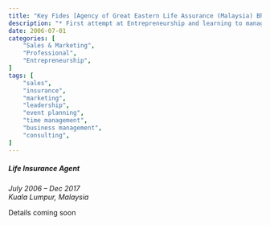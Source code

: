 ```yaml
---
title: "Key Fides [Agency of Great Eastern Life Assurance (Malaysia) Bhd]"
description: "* First attempt at Entrepreneurship and learning to manage time to be more cost-effective and profitable.\n* Managed clients’ medical and insurance portfolios by assessing risks for individuals, families and businesses, to make proper recommendations."
date: 2006-07-01
categories: [
    "Sales & Marketing",
    "Professional",
    "Entrepreneurship",
]
tags: [
    "sales",
    "insurance",
    "marketing",
    "leadership",
    "event planning",
    "time management",
    "business management",
    "consulting",
]
---
```


##### Life Insurance Agent
*July 2006 – Dec 2017*  
*Kuala Lumpur, Malaysia*

Details coming soon